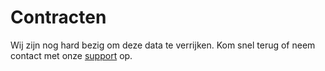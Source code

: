 # Contracten

Wij zijn nog hard bezig om deze data te verrijken. Kom snel terug of neem contact met onze [support](mailto:support@eitje-app.nl) op.